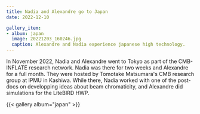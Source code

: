```yaml
---
title: Nadia and Alexandre go to Japan
date: 2022-12-10

gallery_item:
- album: japan
  image: 20221203_160246.jpg
  caption: Alexandre and Nadia experience japanese high technology. 
---
```



In November 2022, Nadia and Alexandre went to Tokyo as part of the CMB-INFLATE research network. Nadia was there for two weeks and Alexandre for a full month. They were hosted by Tomotake Matsumara's CMB research group at IPMU in Kashiwa. While there, Nadia worked with one of the post-docs on developping ideas about beam chromaticity, and Alexandre did simulations for the LiteBIRD HWP. 


{{< gallery album="japan" >}}
<!--more-->

